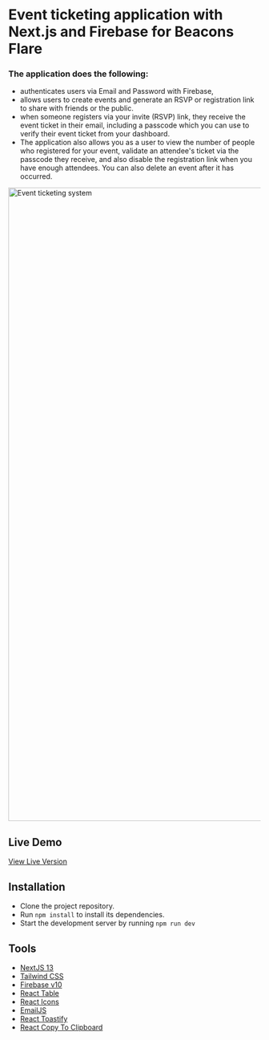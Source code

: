# Event ticketing application with Next.js and Firebase for Beacons Flare

### The application does the following:

- authenticates users via Email and Password with Firebase,
- allows users to create events and generate an RSVP or registration link to share with friends or the public.
- when someone registers via your invite (RSVP) link, they receive the event ticket in their email, including a passcode which you can use to verify their event ticket from your dashboard.
- The application also allows you as a user to view the number of people who registered for your event, validate an attendee's ticket via the passcode they receive, and also disable the registration link when you have enough attendees. You can also delete an event after it has occurred.

<img width="1264" alt="Event ticketing system" src="https://res.cloudinary.com/dlrwsxomt/image/upload/v1707354563/teens-pray/w1bfbdfgjumvdnagazja.png">

## Live Demo

[View Live Version](https://eventtiz.vercel.app)

## Installation

- Clone the project repository.
- Run `npm install` to install its dependencies.
- Start the development server by running `npm run dev`

## Tools

- [NextJS 13](https://nextjs.org/docs)
- [Tailwind CSS](https://tailwindcss.com/)
- [Firebase v10](https://console.firebase.google.com)
- [React Table](https://react-table-v7.tanstack.com)
- [React Icons](https://react-icons.github.io/react-icons)
- [EmailJS](https://www.emailjs.com)
- [React Toastify](https://fkhadra.github.io/react-toastify/introduction)
- [React Copy To Clipboard](https://github.com/nkbt/react-copy-to-clipboard)
